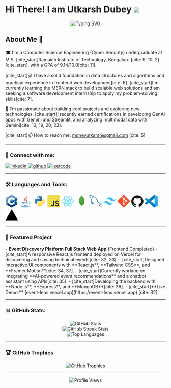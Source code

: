 # Hi There! I am Utkarsh Dubey <img src="https://media.giphy.com/media/hvRJCLFzcasrR4ia7z/giphy.gif" width="30">

<div align="center">
  <img src="https://readme-typing-svg.herokuapp.com?font=Fira+Code&weight=600&size=22&pause=1000&color=3F87F7&center=true&vCenter=true&width=435&lines=Undergrad+in+CSE+%28Cyber+Security%29;GPA+9.14;DSA+Enthusiast;Frontend+Web+Developer" alt="Typing SVG" />
</div>

## About Me 🚀

🎓 I'm a Computer Science Engineering (Cyber Security) undergraduate at M.S. [cite_start]Ramaiah Institute of Technology, Bengaluru [cite: 9, 10, 2][cite_start], with a GPA of 9.14/10.0[cite: 11].

[cite_start]💻 I have a solid foundation in data structures and algorithms and practical experience in frontend web development[cite: 6]. [cite_start]I'm currently learning the MERN stack to build scalable web solutions and am seeking a software development internship to apply my problem-solving skills[cite: 7].

🌱 I'm passionate about building cool projects and exploring new technologies. [cite_start]I recently earned certifications in developing GenAI apps with Gemini and Streamlit, and analyzing multimodal data with Gemini[cite: 13, 19, 20, 23].

[cite_start]📫 How to reach me: moneyutkarsh@gmail.com [cite: 5]

---

### 🤝 Connect with me:

<div align="left">
  <a href="https://www.linkedin.com/in/utkarsh-dubey-503a39291" target="_blank">
    <img src="https://img.shields.io/badge/LinkedIn-0077B5?style=for-the-badge&logo=linkedin&logoColor=white" alt="linkedin"/>
  </a>
  <a href="https://github.com/moneyutkarsh" target="_blank">
    <img src="https://img.shields.io/badge/GitHub-000000?style=for-the-badge&logo=github&logoColor=white" alt="github"/>
  </a>
  <a href="https://leetcode.com/u/money_utkarsh/" target="_blank">
    <img src="https://img.shields.io/badge/LeetCode-FFA116?style=for-the-badge&logo=leetcode&logoColor=white" alt="leetcode"/>
  </a>
</div>

---

### 🛠️ Languages and Tools:

<div align="left">
  <img src="https://raw.githubusercontent.com/devicons/devicon/master/icons/cplusplus/cplusplus-original.svg" alt="cplusplus" width="40" height="40"/>
  <img src="https://raw.githubusercontent.com/devicons/devicon/master/icons/java/java-original.svg" alt="java" width="40" height="40"/>
  <img src="https://raw.githubusercontent.com/devicons/devicon/master/icons/python/python-original.svg" alt="python" width="40" height="40"/>
  <img src="https://raw.githubusercontent.com/devicons/devicon/master/icons/javascript/javascript-original.svg" alt="javascript" width="40" height="40"/>
  <img src="https://raw.githubusercontent.com/devicons/devicon/master/icons/react/react-original.svg" alt="react" width="40" height="40"/>
  <img src="https://raw.githubusercontent.com/devicons/devicon/master/icons/mongodb/mongodb-original.svg" alt="mongodb" width="40" height="40"/>
  <img src="https://raw.githubusercontent.com/devicons/devicon/master/icons/mysql/mysql-original.svg" alt="sql" width="40" height="40"/>
  <img src="https://raw.githubusercontent.com/devicons/devicon/master/icons/tailwindcss/tailwindcss-plain.svg" alt="tailwind" width="40" height="40"/>
  <img src="https://raw.githubusercontent.com/devicons/devicon/master/icons/git/git-original.svg" alt="git" width="40" height="40"/>
  <img src="https://raw.githubusercontent.com/devicons/devicon/master/icons/github/github-original.svg" alt="github" width="40" height="40"/>
  <img src="https://raw.githubusercontent.com/devicons/devicon/master/icons/vscode/vscode-original.svg" alt="vscode" width="40" height="40"/>
  <img src="https://raw.githubusercontent.com/devicons/devicon/master/icons/vercel/vercel-original.svg" alt="vercel" width="40" height="40"/>
</div>

---

### 📂 Featured Project

<div align="left">
- <b>Event Discovery Platform Full Stack Web App</b> (Frontend Completed)
  - [cite_start]A responsive React.js frontend deployed on Vercel for discovering and saving technical events[cite: 32, 33].
  - [cite_start]Designed interactive UI components with **React.js**, **Tailwind CSS**, and **Framer Motion**[cite: 34, 37].
  - [cite_start]Currently working on integrating **AI-powered event recommendations** and a chatbot assistant using APIs[cite: 35].
  - [cite_start]Developing the backend with **Node.js**, **Express**, and **MongoDB**[cite: 36].
  - [cite_start]**Live Demo:** [event-lens.vercel.app](https://event-lens.vercel.app) [cite: 32]
</div>

---

### 📊 GitHub Stats:

<div align="center">
  <img src="https://github-readme-stats.vercel.app/api?username=moneyutkarsh&show_icons=true&theme=tokyonight&hide_border=true&include_all_commits=true&count_private=true" alt="GitHub Stats" />
</div>

<div align="center">
  <img src="https://github-readme-streak-stats.herokuapp.com/?user=moneyutkarsh&theme=tokyonight&hide_border=true" alt="GitHub Streak Stats" />
</div>

<div align="center">
  <img src="https://github-readme-stats.vercel.app/api/top-langs/?username=moneyutkarsh&theme=tokyonight&hide_border=true&include_all_commits=true&count_private=true&layout=compact" alt="Top Languages" />
</div>

---

### 🏆 GitHub Trophies

<div align="center">
  <img src="https://github-profile-trophy.vercel.app/?username=moneyutkarsh&theme=tokyonight&no-frame=true&no-bg=false&margin-w=4" alt="GitHub Trophies" />
</div>

---

<div align="center">
  <img src="https://komarev.com/ghpvc/?username=moneyutkarsh&label=Profile%20views&color=0e75b6&style=flat" alt="Profile Views" />
</div>
